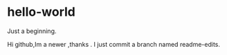 # hello-world
Just a beginning.

Hi github,Im a newer ,thanks .
I just commit a branch named readme-edits.
